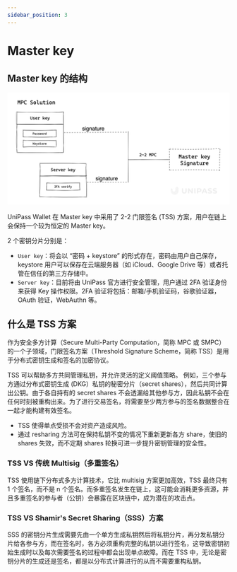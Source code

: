 ```yaml
---
sidebar_position: 3
---
```


# Master key

## Master key 的结构

![mpc-solution.png](./img/mpc-solution.png)

UniPass Wallet 在 Master key 中采用了 2-2 门限签名 (TSS) 方案，用户在链上会保持一个较为恒定的 Master key。

2 个密钥分片分别是：

- `User key`：将会以 “密码 + keystore” 的形式存在，密码由用户自己保存，keystore 用户可以保存在云端服务器（如 iCloud、Google Drive 等）或者托管在信任的第三方存储中。
- `Server key`：目前将由 UniPass 官方进行安全管理，用户通过 2FA 验证身份来获得 Key 操作权限。2FA 验证将包括：邮箱/手机验证码，谷歌验证器，OAuth 验证，WebAuthn 等。

## 什么是 TSS 方案

作为安全多方计算（Secure Multi-Party Computation，简称 MPC 或 SMPC）的一个子领域，门限签名方案（Threshold Signature Scheme，简称 TSS）是用于分布式密钥生成和签名的加密协议。

TSS 可以帮助多方共同管理私钥，并允许灵活的定义阈值策略。 例如，三个参与方通过分布式密钥生成 (DKG）私钥的秘密分片（secret shares），然后共同计算出公钥。由于各自持有的 secret shares 不会透漏给其他参与方，因此私钥不会在任何时刻被重构出来。为了进行交易签名，将需要至少两方参与的签名数据整合在一起才能构建有效签名。

- TSS 使得单点受损不会对资产造成风险。
- 通过 resharing 方法可在保持私钥不变的情况下重新更新各方 share，使旧的 shares 失效，而不定期 shares 轮换可进一步提升密钥管理的安全性。

### TSS VS 传统 Multisig（多重签名）

TSS 使用链下分布式多方计算技术，它比 multisig 方案更加高效，TSS 最终只有 1 个签名，而不是 n 个签名。而多重签名发生在链上，这可能会消耗更多资源，并且多重签名的参与者（公钥）会暴露在区块链中，成为潜在的攻击点。

### TSS VS Shamir's Secret Sharing（SSS）方案

SSS 的密钥分片生成需要先由一个单方生成私钥然后将私钥分片，再分发私钥分片给各参与方，而在签名时，各方必须重构完整的私钥以进行签名，这导致密钥初始生成时以及每次需要签名的过程中都会出现单点故障。而在 TSS 中，无论是密钥分片的生成还是签名，都是以分布式计算进行的从而不需要重构私钥。